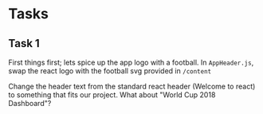 # Tasks

## Task 1

First things first; lets spice up the app logo with a football. 
In `AppHeader.js`, swap the react logo with the football svg provided in `/content`

Change the header text from the standard react header (Welcome to react) to something that fits our project. What about "World Cup 2018 Dashboard"?
